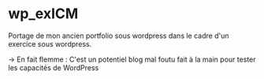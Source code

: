 # wp_exICM

Portage de mon ancien portfolio sous wordpress dans le cadre d'un exercice sous wordpress.

-> En fait flemme : C'est un potentiel blog mal foutu fait à la main pour tester les capacités de WordPress
